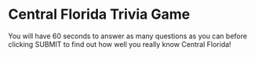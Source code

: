 # Central Florida Trivia Game

You will have 60 seconds to answer as many questions as you can before clicking SUBMIT to find out how well you really know Central Florida!
